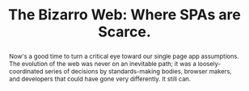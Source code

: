 ---
title: "The Bizarro Web: Where SPAs are Scarce."
speaker: Kyle Jacobson
event: CascadiaJS 2019
tags: ["Single Page Apps", "Web Standards"]
slides: https://tinyurl.com/rg4u243
abstract: "Now's a good time to turn a critical eye toward our single page app assumptions.\nThe evolution of the web was never on an inevitable path; it was a loosely-coordinated series of decisions by standards-making bodies, browser makers, and developers that could have gone very differently. It still can."
resources: ["https://developer.mozilla.org/en-US/docs/Archive/Inner-browsing_extending_the_browser_navigation_paradigm","https://stimulusjs.org/","https://2018.cascadiajs.com/speakers/yehuda-katz/","https://github.com/w3c/csswg-drafts/issues/3688","https://github.com/jakearchibald/navigation-transitions"]
layout: talk
---